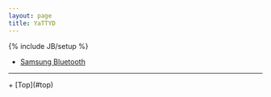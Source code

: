 ```yaml
---
layout: page
title: YaTTYD
---
```

<p id="top"></p>
{% include JB/setup %}


- [Samsung Bluetooth][456]


  [456]: ./training/Samsung-Bluetooth.htm "Samsung Bluetooth"


******************************
<!-- BEGIN: Powered by Supercounters.com -->
<script type="text/javascript" src="http://widget.supercounters.com/texthit.js"></script>
<script type="text/javascript">var sc_texthit_var = sc_texthit_var || [];sc_text_hit(548097,"","000000");</script>
<!-- END: Powered by Supercounters.com -->
<!-- END: Powered by Supercounters.com -->
<p id="bottom"></p>
+ [Top](#top)
